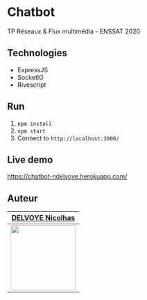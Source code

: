 Chatbot
============================================================
TP Réseaux & Flux multimédia - ENSSAT 2020

Technologies
------------
* ExpressJS
* SocketIO
* Rivescript

Run
---
1. `npm install`
2. `npm start`
3. Connect to `http://localhost:3000/`

Live demo
---------
https://chatbot-ndelvoye.herokuapp.com/

Auteur
------
| <a href="https://github.com/ndelvoye" target="_blank">**DELVOYE Nicolhas**</a> |
| :---: |
| <a href="https://github.com/ndelvoye" target="_blank"><img src="https://avatars0.githubusercontent.com/u/33501606?v3&s=200" width="150" height="150" /></a> | 
